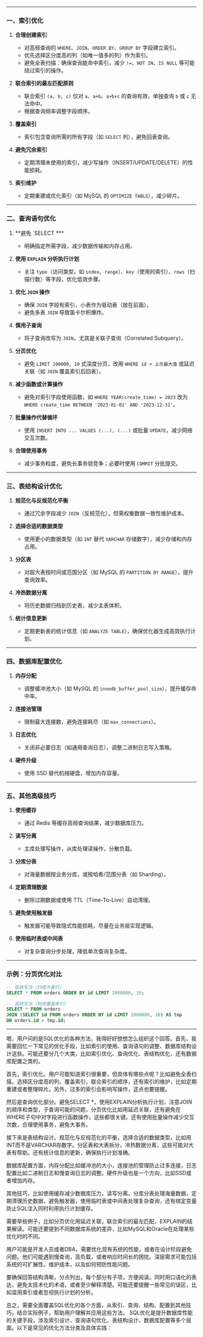 
---

### **一、索引优化**
1. **合理创建索引**
    - 对高频查询的 `WHERE`、`JOIN`、`ORDER BY`、`GROUP BY` 字段建立索引。
    - 优先选择区分度高的列（如唯一值多的列）作为索引。
    - 避免全表扫描：确保查询能命中索引，减少 `!=`、`NOT IN`、`IS NULL` 等可能绕过索引的操作。

2. **联合索引的最左匹配原则**
    - 联合索引 `(a, b, c)` 仅对 `a`、`a+b`、`a+b+c` 的查询有效，单独查询 `b` 或 `c` 无法命中。
    - 根据查询频率调整字段顺序。

3. **覆盖索引**
    - 索引包含查询所需的所有字段（如 `SELECT` 列），避免回表查询。

4. **避免冗余索引**
    - 定期清理未使用的索引，减少写操作（INSERT/UPDATE/DELETE）的性能损耗。

5. **索引维护**
    - 定期重建或优化索引（如 MySQL 的 `OPTIMIZE TABLE`），减少碎片。

---

### **二、查询语句优化**
1. **避免 `SELECT ***
    - 明确指定所需字段，减少数据传输和内存占用。

2. **使用 `EXPLAIN` 分析执行计划**
    - 关注 `type`（访问类型，如 `index`、`range`）、`key`（使用的索引）、`rows`（扫描行数）等字段，优化低效步骤。

3. **优化 `JOIN` 操作**
    - 确保 `JOIN` 字段有索引，小表作为驱动表（放在前面）。
    - 避免多表 `JOIN` 导致笛卡尔积爆炸。

4. **慎用子查询**
    - 将子查询改写为 `JOIN`，尤其是关联子查询（Correlated Subquery）。

5. **分页优化**
    - 避免 `LIMIT 100000, 10` 式深度分页，改用 `WHERE id > 上次最大值` 或延迟关联（如 `JOIN` 覆盖索引后回表）。

6. **减少函数或计算操作**
    - 避免对索引字段使用函数，如 `WHERE YEAR(create_time) = 2023` 改为 `WHERE create_time BETWEEN '2023-01-01' AND '2023-12-31'`。

7. **批量操作代替循环**
    - 使用 `INSERT INTO ... VALUES (...), (...)` 或批量 `UPDATE`，减少网络交互次数。

8. **合理使用事务**
    - 减少事务粒度，避免长事务锁竞争；必要时使用 `COMMIT` 分批提交。

---

### **三、表结构设计优化**
1. **规范化与反规范化平衡**
    - 通过冗余字段减少 `JOIN`（反规范化），但需权衡数据一致性维护成本。

2. **选择合适的数据类型**
    - 使用更小的数据类型（如 `INT` 替代 `VARCHAR` 存储数字），减少存储和内存占用。

3. **分区表**
    - 对超大表按时间或范围分区（如 MySQL 的 `PARTITION BY RANGE`），提升查询效率。

4. **冷热数据分离**
    - 将历史数据归档到历史表，减少主表体积。

5. **统计信息更新**
    - 定期更新表的统计信息（如 `ANALYZE TABLE`），确保优化器生成高效执行计划。

---

### **四、数据库配置优化**
1. **内存分配**
    - 调整缓冲池大小（如 MySQL 的 `innodb_buffer_pool_size`），提升缓存命中率。

2. **连接池管理**
    - 限制最大连接数，避免连接耗尽（如 `max_connections`）。

3. **日志优化**
    - 关闭非必要日志（如通用查询日志），调整二进制日志写入策略。

4. **硬件升级**
    - 使用 SSD 替代机械硬盘，增加内存容量。

---

### **五、其他高级技巧**
1. **使用缓存**
    - 通过 Redis 等缓存高频查询结果，减少数据库压力。

2. **读写分离**
    - 主库处理写操作，从库处理读操作，分散负载。

3. **分库分表**
    - 对海量数据按业务分库，或按哈希/范围分表（如 Sharding）。

4. **定期清理数据**
    - 删除过期数据或使用 TTL（Time-To-Live）自动清理。

5. **避免使用触发器**
    - 触发器可能导致隐式性能损耗，尽量在业务层实现逻辑。

6. **使用临时表或中间表**
    - 对复杂查询分步处理，降低单次查询复杂度。

---

### **示例：分页优化对比**
```sql
-- 低效写法（扫描大量行）
SELECT * FROM orders ORDER BY id LIMIT 1000000, 10;

-- 高效写法（利用覆盖索引）
SELECT * FROM orders 
JOIN (SELECT id FROM orders ORDER BY id LIMIT 1000000, 10) AS tmp 
ON orders.id = tmp.id;
```

---

嗯，用户问的是SQL优化的各种方法，我得好好想想怎么组织这个回答。首先，我需要回忆一下常见的优化手段，比如索引的使用、查询语句的调整、数据库结构设计这些。可能还要分几个大类，比如索引优化、查询优化、表结构优化，还有数据库配置之类的。

首先，索引优化。用户可能知道索引很重要，但具体有哪些点呢？比如避免全表扫描，选择区分度高的列，覆盖索引，联合索引的顺序，还有索引的维护，比如定期重建或者整理碎片。另外，过多的索引会影响写操作，这点也要提醒。

然后是查询优化部分。避免SELECT *，使用EXPLAIN分析执行计划，注意JOIN的顺序和类型，子查询可能的问题，分页优化比如用延迟关联，还有避免在WHERE子句中对字段进行函数操作，这些都很关键。还有使用批量操作减少交互次数，合理使用事务，避免大事务。

接下来是表结构设计。规范化与反规范化的平衡，选择合适的数据类型，比如用INT而不是VARCHAR存数字。分区表和大表拆分，冷热数据分离，这些可能对大表有帮助。还有统计信息的更新，确保执行计划准确。

数据库配置方面，内存分配比如缓冲池的大小，连接池的管理防止过多连接，日志配置比如二进制日志和慢查询日志的调整。硬件升级也是一个方向，比如SSD或者增加内存。

其他技巧，比如使用缓存减少数据库压力，读写分离，分库分表处理海量数据，定期清理历史数据，避免触发器，使用临时表或中间表处理复杂查询，还有绑定变量防止SQL注入同时利用执行计划缓存。

需要举些例子，比如分页优化用延迟关联，联合索引的最左匹配，EXPLAIN的结果解读。可能还要提到不同数据库系统的差异，比如MySQL和Oracle在处理某些优化时的不同。

用户可能是开发人员或者DBA，需要优化现有系统的性能，或者在设计阶段避免问题。他们可能遇到慢查询，高负载，或者响应时间长的困扰。深层需求可能包括系统的可扩展性，维护成本，以及如何预防性能问题。

要确保回答结构清晰，分点列出，每个部分有子项，方便阅读。同时用口语化的表达，避免太技术化的术语，或者至少解释清楚。可能还要提醒一些常见的误区，比如滥用索引或者忽视执行计划的分析。

总之，需要全面覆盖SQL优化的各个方面，从索引、查询、结构、配置到其他技巧，结合实际例子，帮助用户理解并应用这些方法。
SQL优化是提升数据库性能的关键手段，涉及索引设计、查询语句优化、表结构设计、数据库配置等多个层面。以下是常见的优化方法分类及具体实践：
